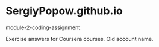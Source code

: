 # SergiyPopow.github.io
module-2-coding-assignment

Exercise answers for Coursera courses. Old account name.
